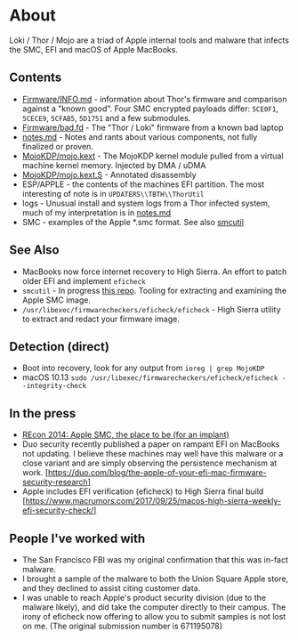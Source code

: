 # About

Loki / Thor / Mojo are a triad of Apple internal tools and malware that infects the SMC, EFI and macOS of Apple MacBooks.

## Contents

* [Firmware/INFO.md](https://github.com/rickmark/mojo_thor/blob/master/Firmware/INFO.md) - information about Thor's firmware and comparison against a "known good".  Four SMC encrypted payloads differ: `5CE0F1`, `5CECE9`, `5CFAB5`, `5D1751` and a few submodules.
* [Firmware/bad.fd](https://github.com/rickmark/mojo_thor/blob/master/Firmware/bad.fd) - The "Thor / Loki" firmware from a known bad laptop
* [notes.md](https://github.com/rickmark/mojo_thor/blob/master/notes.md) - Notes and rants about various components, not fully finalized or proven.
* [MojoKDP/mojo.kext](https://github.com/rickmark/mojo_thor/blob/master/MojoKDP/mojo.kext) - The MojoKDP kernel module pulled from a virtual machine kernel memory.  Injected by DMA / uDMA
* [MojoKDP/mojo.kext.S](https://github.com/rickmark/mojo_thor/blob/master/MojoKDP/mojo.kext.S) - Annotated disassembly
* ESP/APPLE - the contents of the machines EFI partition.  The most interesting of note is in `UPDATERS\\TBTH\\ThorUtil`
* logs - Unusual install and system logs from a Thor infected system, much of my interpretation is in [notes.md](https://github.com/rickmark/mojo_thor/blob/master/notes.md)
* SMC - examples of the Apple \*.smc format.  See also [smcutil](https://github.com/rickmark/smcutil)

## See Also

* MacBooks now force internet recovery to High Sierra.  An effort to patch older EFI and implement `eficheck`
* `smcutil` - In progress [this repo](https://github.com/rickmark/smcutil).  Tooling for extracting and examining the Apple SMC image.
* `/usr/libexec/firmwarecheckers/eficheck/eficheck` - High Sierra utility to extract and redact your firmware image.

## Detection (direct)

* Boot into recovery, look for any output from `ioreg | grep MojoKDP`
* macOS 10.13 `sudo /usr/libexec/firmwarecheckers/eficheck/eficheck --integrity-check`

## In the press

* [REcon 2014: Apple SMC, the place to be (for an implant)](https://www.youtube.com/watch?v=nSqpinjjgmg)
* Duo security recently published a paper on rampant EFI on MacBooks not updating.  I believe these machines may well have this malware or a close variant and are simply observing the persistence mechanism at work.  [https://duo.com/blog/the-apple-of-your-efi-mac-firmware-security-research]
* Apple includes EFI verification (eficheck) to High Sierra final build [https://www.macrumors.com/2017/09/25/macos-high-sierra-weekly-efi-security-check/]

## People I've worked with

* The San Francisco FBI was my original confirmation that this was in-fact malware.
* I brought a sample of the malware to both the Union Square Apple store, and they declined to assist citing customer data.
* I was unable to reach Apple's product security division (due to the malware likely), and did take the computer directly to their campus.  The irony of eficheck now offering to allow you to submit samples is not lost on me.  (The original submission number is 671195078)
